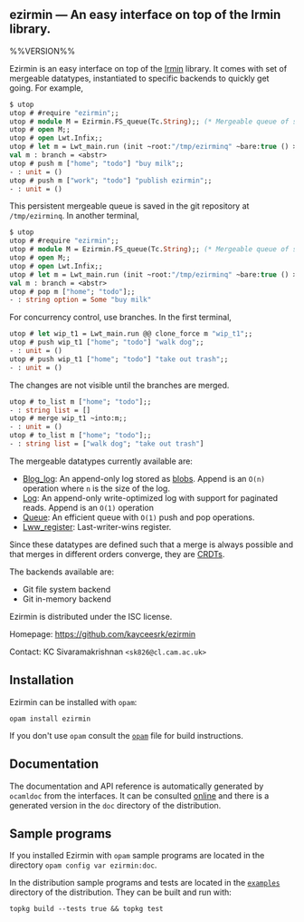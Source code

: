 ezirmin — An easy interface on top of the Irmin library.
-------------------------------------------------------------------------------
%%VERSION%%

Ezirmin is an easy interface on top of the
[Irmin](https://github.com/mirage/irmin) library. It comes with set of mergeable
datatypes, instantiated to specific backends to quickly get going. For
example,

```ocaml
$ utop
utop # #require "ezirmin";;
utop # module M = Ezirmin.FS_queue(Tc.String);; (* Mergeable queue of strings *)
utop # open M;;
utop # open Lwt.Infix;;
utop # let m = Lwt_main.run (init ~root:"/tmp/ezirminq" ~bare:true () >>= master);;
val m : branch = <abstr>
utop # push m ["home"; "todo"] "buy milk";;
- : unit = ()
utop # push m ["work"; "todo"] "publish ezirmin";;
- : unit = ()
```

This persistent mergeable queue is saved in the git repository at
`/tmp/ezirminq`. In another terminal,

```ocaml
$ utop
utop # #require "ezirmin";;
utop # module M = Ezirmin.FS_queue(Tc.String);; (* Mergeable queue of strings *)
utop # open M;;
utop # open Lwt.Infix;;
utop # let m = Lwt_main.run (init ~root:"/tmp/ezirminq" ~bare:true () >>= master);;
val m : branch = <abstr>
utop # pop m ["home"; "todo"];;
- : string option = Some "buy milk"
```

For concurrency control, use branches. In the first terminal,

```ocaml
utop # let wip_t1 = Lwt_main.run @@ clone_force m "wip_t1";;
utop # push wip_t1 ["home"; "todo"] "walk dog";;
- : unit = ()
utop # push wip_t1 ["home"; "todo"] "take out trash";;
- : unit = ()
```

The changes are not visible until the branches are merged.

```ocaml
utop # to_list m ["home"; "todo"];;
- : string list = []
utop # merge wip_t1 ~into:m;;
- : unit = ()
utop # to_list m ["home"; "todo"];;
- : string list = ["walk dog"; "take out trash"]
```

The mergeable datatypes currently available are:

* [Blog_log](http://kcsrk.info/ezirmin/Ezirmin.Blob_log.html): An append-only
  log stored as [blobs](). Append is an `O(n)` operation where `n` is the size
  of the log.
* [Log](http://kcsrk.info/ezirmin/Ezirmin.Log.html): An append-only
  write-optimized log with support for paginated reads. Append is an `O(1)`
  operation
* [Queue](http://kcsrk.info/ezirmin/Ezirmin.Queue.html): An efficient queue with
  `O(1)` push and pop operations.
* [Lww_register](http://kcsrk.info/ezirmin/Ezirmin.Lww_register.html):
  Last-writer-wins register.

Since these datatypes are defined such that a merge is always possible and that
merges in different orders converge, they are
[CRDTs](https://en.wikipedia.org/wiki/Conflict-free_replicated_data_type).

The backends available are:

* Git file system backend
* Git in-memory backend

Ezirmin is distributed under the ISC license.

Homepage: https://github.com/kayceesrk/ezirmin

Contact: KC Sivaramakrishnan `<sk826@cl.cam.ac.uk>`

## Installation

Ezirmin can be installed with `opam`:

    opam install ezirmin

If you don't use `opam` consult the [`opam`](opam) file for build instructions.

## Documentation

The documentation and API reference is automatically generated by `ocamldoc`
from the interfaces. It can be consulted [online][doc] and there is a generated
version in the `doc` directory of the distribution.

[doc]: http:/kcsrk.info/ezirmin

## Sample programs

If you installed Ezirmin with `opam` sample programs are located in the
directory `opam config var ezirmin:doc`.

In the distribution sample programs and tests are located in the
[`examples`](examples) directory of the distribution. They can be built and run
with:

    topkg build --tests true && topkg test
